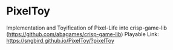# PixelToy
Implementation and Toyification of Pixel-Life into crisp-game-lib (https://github.com/abagames/crisp-game-lib)
Playable Link: https://sngbird.github.io/PixelToy/?pixelToy
